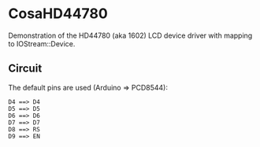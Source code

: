 CosaHD44780
===========
Demonstration of the HD44780 (aka 1602) LCD device driver with mapping 
to IOStream::Device.

Circuit
-------
The default pins are used (Arduino => PCD8544):

    D4 ==> D4
    D5 ==> D5
    D6 ==> D6
    D7 ==> D7
    D8 ==> RS
    D9 ==> EN


